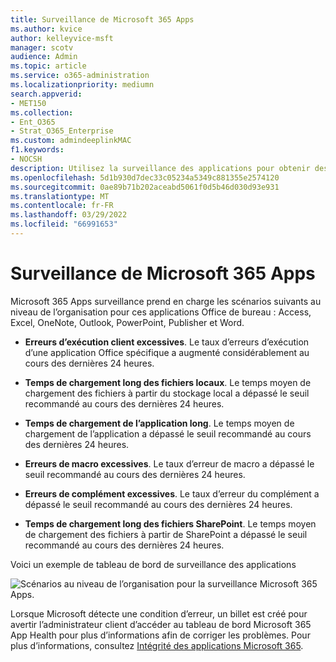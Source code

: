 ```yaml
---
title: Surveillance de Microsoft 365 Apps
ms.author: kvice
author: kelleyvice-msft
manager: scotv
audience: Admin
ms.topic: article
ms.service: o365-administration
ms.localizationpriority: mediumn
search.appverid:
- MET150
ms.collection:
- Ent_O365
- Strat_O365_Enterprise
ms.custom: admindeeplinkMAC
f1.keywords:
- NOCSH
description: Utilisez la surveillance des applications pour obtenir des informations sur les incidents ou les avis liés à Microsoft 365 Apps.
ms.openlocfilehash: 5d1b930d7dec33c05234a5349c881355e2574120
ms.sourcegitcommit: 0ae89b71b202aceabd5061f0d5b46d030d93e931
ms.translationtype: MT
ms.contentlocale: fr-FR
ms.lasthandoff: 03/29/2022
ms.locfileid: "66991653"
---
```

# <a name="microsoft-365-apps-monitoring"></a>Surveillance de Microsoft 365 Apps

Microsoft 365 Apps surveillance prend en charge les scénarios suivants au niveau de l’organisation pour ces applications Office de bureau : Access, Excel, OneNote, Outlook, PowerPoint, Publisher et Word.

- **Erreurs d’exécution client excessives**. Le taux d’erreurs d’exécution d’une application Office spécifique a augmenté considérablement au cours des dernières 24 heures.

- **Temps de chargement long des fichiers locaux**. Le temps moyen de chargement des fichiers à partir du stockage local a dépassé le seuil recommandé au cours des dernières 24 heures.

- **Temps de chargement de l’application long**. Le temps moyen de chargement de l’application a dépassé le seuil recommandé au cours des dernières 24 heures.

- **Erreurs de macro excessives**. Le taux d’erreur de macro a dépassé le seuil recommandé au cours des dernières 24 heures.

- **Erreurs de complément excessives**. Le taux d’erreur du complément a dépassé le seuil recommandé au cours des dernières 24 heures.

- **Temps de chargement long des fichiers SharePoint**. Le temps moyen de chargement des fichiers à partir de SharePoint a dépassé le seuil recommandé au cours des dernières 24 heures.

Voici un exemple de tableau de bord de surveillance des applications

![Scénarios au niveau de l’organisation pour la surveillance Microsoft 365 Apps.](../media/microsoft-365-exchange-monitoring/M365AppsMonitoring1.png)

Lorsque Microsoft détecte une condition d’erreur, un billet est créé pour avertir l’administrateur client d’accéder au tableau de bord Microsoft 365 App Health pour plus d’informations afin de corriger les problèmes. Pour plus d’informations, consultez [Intégrité des applications Microsoft 365](/deployoffice/admincenter/microsoft-365-apps-health).
